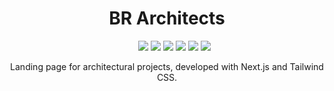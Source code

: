 <div align="center">
  <h1>BR Architects</h1>
  <ul>
    <img src="https://img.shields.io/badge/NEXT-15.0.3-purple" />
    <img src="https://img.shields.io/badge/ESLINT-8-blue" />
    <img src="https://img.shields.io/badge/TAILWIND CSS-3.4.1-indigo" />
    <img src="https://img.shields.io/badge/TYPESCRIPT-5-red" />
    <img src="https://img.shields.io/badge/STATUS-FINISHED-green" />
    <img src="https://img.shields.io/badge/LICENSE-MIT-yellow" />
  </ul>
  <p>Landing page for architectural projects, developed with Next.js and Tailwind CSS.</p>
</div>
